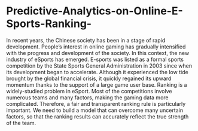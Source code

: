 # Predictive-Analytics-on-Online-E-Sports-Ranking-
In recent years, the Chinese society has been in a stage of rapid development.
People’s interest in online gaming has gradually intensified with the progress
and development of the society. In this context, the new industry of eSports
has emerged. E-sports was listed as a formal sports competition by the State
Sports General Administration in 2003 since when its development began to
accelerate. Although it experienced the low tide brought by the global financial
crisis, it quickly regained its upward momentum thanks to the support of a
large game user base.
Ranking is a widely-studied problem in eSport. Most of the competitions
involve numerous teams and many factors, making the gaming data more
complicated. Therefore, a fair and transparent ranking rule is particularly
important. We need to build a model that can overcome many uncertain
factors, so that the ranking results can accurately reflect the true strength of
the team.
